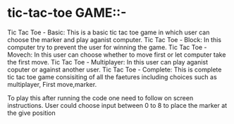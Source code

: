 # tic-tac-toe GAME::-

Tic Tac Toe - Basic: This is a basic tic tac toe game in which user can choose the marker and play aganist computer. 
Tic Tac Toe - Block: In this computer try to prevent the user for winning the game.
Tic Tac Toe - Movech: In this user can choose whether to move first or let computer take the first move.
Tic Tac Toe - Multiplayer: In this user can play aganist coputer or against another user.
Tic Tac Toe - Complete: This is complete tic tac toe game consisiting of all the faetures including choices such as multiplayer, First move,marker.

To play this after running the code one need to follow on screen instructions. User could choose input between 0 to 8 to place the marker at the give position
